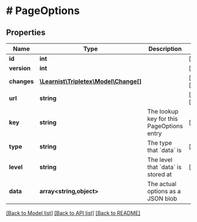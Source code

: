 # # PageOptions

## Properties

Name | Type | Description | Notes
------------ | ------------- | ------------- | -------------
**id** | **int** |  | [optional]
**version** | **int** |  | [optional]
**changes** | [**\Learnist\Tripletex\Model\Change[]**](Change.md) |  | [optional] [readonly]
**url** | **string** |  | [optional] [readonly]
**key** | **string** | The lookup key for this PageOptions entry | [optional]
**type** | **string** | The type that &#x60;data&#x60; is | [optional]
**level** | **string** | The level that &#x60;data&#x60; is stored at | [optional]
**data** | **array<string,object>** | The actual options as a JSON blob |

[[Back to Model list]](../../README.md#models) [[Back to API list]](../../README.md#endpoints) [[Back to README]](../../README.md)
